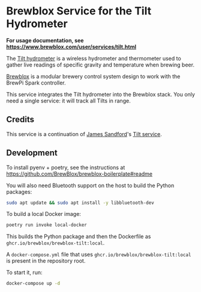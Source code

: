# Brewblox Service for the Tilt Hydrometer

**For usage documentation, see <https://www.brewblox.com/user/services/tilt.html>**

The [Tilt hydrometer](https://tilthydrometer.com/) is a wireless hydrometer and thermometer used to gather live readings of specific gravity and temperature when brewing beer.

[Brewblox](https://brewblox.com) is a modular brewery control system design to work with the BrewPi Spark controller.

This service integrates the Tilt hydrometer into the Brewblox stack.
You only need a single service: it will track all Tilts in range.

## Credits

This service is a continuation of [James Sandford](https://github.com/j616)'s [Tilt service](https://github.com/j616/brewblox-tilt).

## Development

To install pyenv + poetry, see the instructions at <https://github.com/BrewBlox/brewblox-boilerplate#readme>

You will also need Bluetooth support on the host to build the Python packages:

```bash
sudo apt update && sudo apt install -y libbluetooth-dev
```

To build a local Docker image:

```bash
poetry run invoke local-docker
```

This builds the Python package and then the Dockerfile as `ghcr.io/brewblox/brewblox-tilt:local`.

A `docker-compose.yml` file that uses `ghcr.io/brewblox/brewblox-tilt:local` is present in the repository root.

To start it, run:

```bash
docker-compose up -d
```
